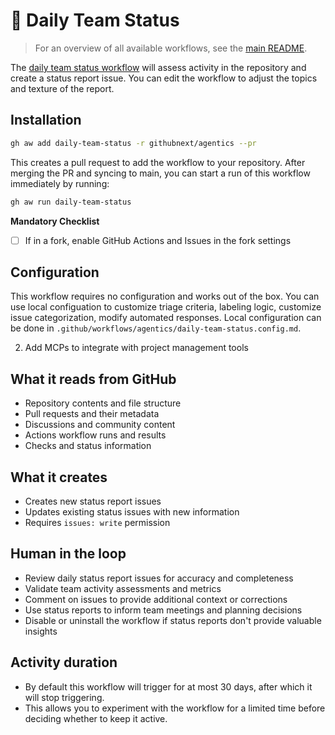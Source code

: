 # 👥 Daily Team Status

> For an overview of all available workflows, see the [main README](../README.md).

The [daily team status workflow](../workflows/daily-team-status.md?plain=1) will assess activity in the repository and create a status report issue. You can edit the workflow to adjust the topics and texture of the report. 

## Installation

```bash
gh aw add daily-team-status -r githubnext/agentics --pr
```

This creates a pull request to add the workflow to your repository. After merging the PR and syncing to main, you can start a run of this workflow immediately by running:

```bash
gh aw run daily-team-status
```

**Mandatory Checklist**

* [ ] If in a fork, enable GitHub Actions and Issues in the fork settings

## Configuration

This workflow requires no configuration and works out of the box. You can use local configuation to customize triage criteria, labeling logic, customize issue categorization, modify automated responses. Local configuration can be done in `.github/workflows/agentics/daily-team-status.config.md`.

2. Add MCPs to integrate with project management tools

## What it reads from GitHub

- Repository contents and file structure
- Pull requests and their metadata
- Discussions and community content
- Actions workflow runs and results
- Checks and status information

## What it creates

- Creates new status report issues
- Updates existing status issues with new information
- Requires `issues: write` permission

## Human in the loop

- Review daily status report issues for accuracy and completeness
- Validate team activity assessments and metrics
- Comment on issues to provide additional context or corrections
- Use status reports to inform team meetings and planning decisions
- Disable or uninstall the workflow if status reports don't provide valuable insights

## Activity duration

- By default this workflow will trigger for at most 30 days, after which it will stop triggering. 
- This allows you to experiment with the workflow for a limited time before deciding whether to keep it active.
